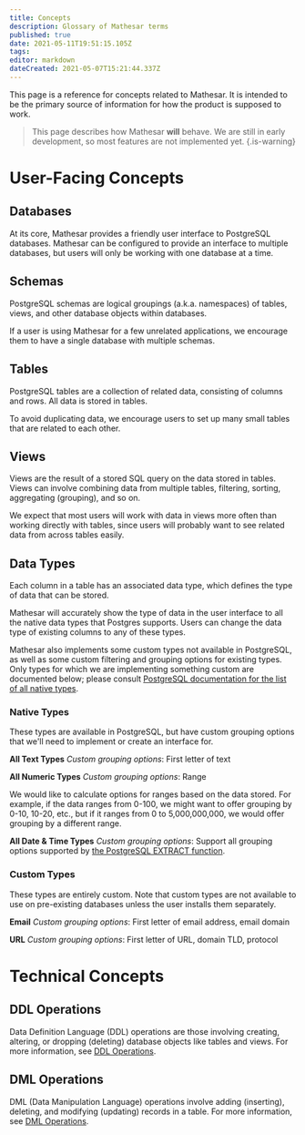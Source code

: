 ```yaml
---
title: Concepts
description: Glossary of Mathesar terms
published: true
date: 2021-05-11T19:51:15.105Z
tags: 
editor: markdown
dateCreated: 2021-05-07T15:21:44.337Z
---
```


This page is a reference for concepts related to Mathesar. It is intended to be the primary source of information for how the product is supposed to work.

> This page describes how Mathesar **will** behave. We are still in early development, so most features are not implemented yet.
{.is-warning}

# User-Facing Concepts

## Databases
At its core, Mathesar provides a friendly user interface to PostgreSQL databases. Mathesar can be configured to provide an interface to multiple databases, but users will only be working with one database at a time.

## Schemas
PostgreSQL schemas are logical groupings (a.k.a. namespaces) of tables, views, and other database objects within databases.

If a user is using Mathesar for a few unrelated applications, we encourage them to have a single database with multiple schemas.

## Tables
PostgreSQL tables are a collection of related data, consisting of columns and rows. All data is stored in tables.

To avoid duplicating data, we encourage users to set up many small tables that are related to each other.

## Views
Views are the result of a stored SQL query on the data stored in tables. Views can involve combining data from multiple tables, filtering, sorting, aggregating (grouping), and so on.

We expect that most users will work with data in views more often than working directly with tables, since users will probably want to see related data from across tables easily.

## Data Types
Each column in a table has an associated data type, which defines the type of data that can be stored.

Mathesar will accurately show the type of data in the user interface to all the native data types that Postgres supports. Users can change the data type of existing columns to any of these types. 

Mathesar also implements some custom types not available in PostgreSQL, as well as some custom filtering and grouping options for existing types. Only types for which we are implementing something custom are documented below; please consult [PostgreSQL documentation for the list of all native types](https://www.postgresql.org/docs/current/datatype.html).

### Native Types
These types are available in PostgreSQL, but have custom grouping options that we'll need to implement or create an interface for.

**All Text Types**
*Custom grouping options*: First letter of text

**All Numeric Types**
*Custom grouping options*: Range

We would like to calculate options for ranges based on the data stored. For example, if the data ranges from 0-100, we might want to offer grouping by 0-10, 10-20, etc., but if it ranges from 0 to 5,000,000,000, we would offer grouping by a different range.

**All Date & Time Types**
*Custom grouping options*: Support all grouping options supported by [the PostgreSQL EXTRACT function](https://www.postgresql.org/docs/current/functions-datetime.html#FUNCTIONS-DATETIME-EXTRACT).

### Custom Types
These types are entirely custom. Note that custom types are not available to use on pre-existing databases unless the user installs them separately.

**Email**
*Custom grouping options*: First letter of email address, email domain

**URL**
*Custom grouping options*: First letter of URL, domain TLD, protocol

# Technical Concepts

## DDL Operations
Data Definition Language (DDL) operations are those involving creating, altering, or dropping (deleting) database objects like tables and views. For more information, see [DDL Operations](/engineering/architecture/ddl).

## DML Operations
DML (Data Manipulation Language) operations involve adding (inserting), deleting, and modifying (updating) records in a table. For more information, see [DML Operations](/engineering/architecture/dml).
